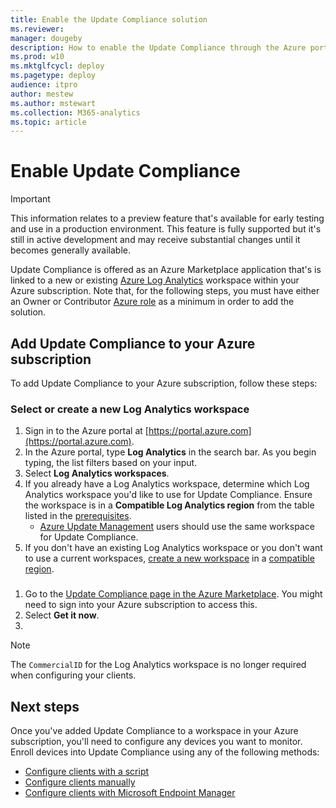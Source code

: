 ```yaml
---
title: Enable the Update Compliance solution
ms.reviewer: 
manager: dougeby
description: How to enable the Update Compliance through the Azure portal
ms.prod: w10
ms.mktglfcycl: deploy
ms.pagetype: deploy
audience: itpro
author: mestew
ms.author: mstewart
ms.collection: M365-analytics
ms.topic: article
---
```


# Enable Update Compliance

> [!Important]
> This information relates to a preview feature that's available for early testing and use in a production environment. This feature is fully supported but it's still in active development and may receive substantial changes until it becomes generally available.

Update Compliance is offered as an Azure Marketplace application that's is linked to a new or existing [Azure Log Analytics](/azure/log-analytics/query-language/get-started-analytics-portal) workspace within your Azure subscription. Note that, for the following steps, you must have either an Owner or Contributor [Azure role](/azure/role-based-access-control/rbac-and-directory-admin-roles#azure-roles) as a minimum in order to add the solution.

## Add Update Compliance to your Azure subscription

To add Update Compliance to your Azure subscription, follow these steps:

### Select or create a new Log Analytics workspace

1. Sign in to the Azure portal at [https://portal.azure.com](https://portal.azure.com).
1. In the Azure portal, type **Log Analytics** in the search bar. As you begin typing, the list filters based on your input.
1. Select **Log Analytics workspaces**.
1. If you already have a Log Analytics workspace, determine which Log Analytics workspace you'd like to use for Update Compliance. Ensure the workspace is in a **Compatible Log Analytics region** from the table listed in the [prerequisites](update-compliance-v2-prerequisites.md#log-analytics-regions).
   - [Azure Update Management](/azure/automation/automation-intro#update-management) users should use the same workspace for Update Compliance.
1. If you don't have an existing Log Analytics workspace or you don't want to use a current workspaces, [create a new workspace](/azure/azure-monitor/logs/quick-create-workspace) in a [compatible region](update-compliance-v2-prerequisites.md#log-analytics-regions).

### 
1. Go to the [Update Compliance page in the Azure Marketplace](https://azuremarketplace.microsoft.com/marketplace/apps/Microsoft.WaaSUpdateInsights?tab=Overview). You might need to sign into your Azure subscription to access this.
1. Select **Get it now**. 
1. 
<!--
1. Choose an existing or configure a new Log Analytics Workspace, ensuring it is in a **Compatible Log Analytics region** from the table listed in the [prerequisites](update-compliance-v2-prerequisites.md#log-analytics-regions). Although an Azure subscription is required, you won't be charged for ingestion of Update Compliance data.
   - [Azure Update Management](/azure/automation/automation-intro#update-management) users should use the same workspace for Update Compliance.
1. After your workspace is configured and selected, select **Create**. You'll receive a notification when the solution has been successfully created.  -->

> [!Note]
> The `CommercialID` for the Log Analytics workspace is no longer required when configuring your clients.  


## Next steps

Once you've added Update Compliance to a workspace in your Azure subscription, you'll need to configure any devices you want to monitor. Enroll devices into Update Compliance using any of the following methods:

- [Configure clients with a script](update-compliance-configuration-script.md)
- [Configure clients manually](update-compliance-configuration-manual.md)
- [Configure clients with Microsoft Endpoint Manager](update-compliance-configuration-mem.md)
